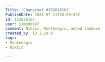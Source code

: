 ```yaml
---
Title: 'Changeset #153828162'
PublishDate: 2024-07-11T20:09:08Z
id: 153828162
user: Simon0997
comment: Niksic, Montenegro, added landuse
created_by: iD 2.29.0
tags:
- Montenegro
- Nikšić

---
```

